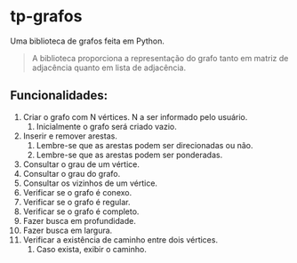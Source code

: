 # tp-grafos

Uma biblioteca de grafos feita em Python.

> A biblioteca proporciona a representação do grafo tanto em matriz de adjacência quanto em lista de adjacência.

## Funcionalidades: 
1. Criar o grafo com N vértices. N a ser informado pelo usuário.
   1. Inicialmente o grafo será criado vazio.
2. Inserir e remover arestas.
    1. Lembre-se que as arestas podem ser direcionadas ou não.
    2. Lembre-se que as arestas podem ser ponderadas.
3. Consultar o grau de um vértice.
4. Consultar o grau do grafo.
5. Consultar os vizinhos de um vértice.
6. Verificar se o grafo é conexo.
7. Verificar se o grafo é regular.
8. Verificar se o grafo é completo.
9. Fazer busca em profundidade.
10. Fazer busca em largura.
11. Verificar a existência de caminho entre dois vértices.
    1. Caso exista, exibir o caminho.

